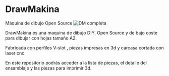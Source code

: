 # DrawMakina
Máquina de dibujo Open Source 
![DM completa](https://github.com/user-attachments/assets/7d7885e3-2b41-4396-919c-91bf69c8a9ea)

DrawMakina es una maquina de dibujo DIY, Open Source y de bajo coste para dibujar con hojas tamaño A2.

Fabricada con perfiles V-slot , piezas impresas en 3d y carcasa cortada con laser cnc.

En este repositorio podrás acceder a la lista de piezas, el detalle del ensamblaje y las piezas para imprimir 3d.
